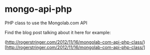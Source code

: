 mongo-api-php
=============

PHP class to use the Mongolab.com API

Find the blog post talking about it here for example:

(http://rogerstringer.com/2012/11/16/mongolab-com-api-php-class/)[http://rogerstringer.com/2012/11/16/mongolab-com-api-php-class/]